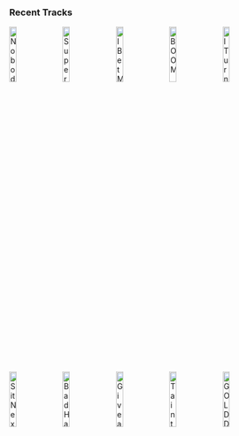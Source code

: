 ### Recent Tracks
[<img src='https://lastfm.freetls.fastly.net/i/u/300x300/9551f8f38c64ed2d7ce22c48b0d10535.png' width='16%' height='16%' alt='Nobody Gets Me (Like You)'>](https://www.last.fm/music/wallows/_/nobody%2bgets%2bme%2b%2528like%2byou%2529)&nbsp;&nbsp;&nbsp;&nbsp;[<img src='https://lastfm.freetls.fastly.net/i/u/300x300/3061a718bafbccc70ac73c7dafec6a09.png' width='16%' height='16%' alt='Supercut'>](https://www.last.fm/music/lorde/_/supercut)&nbsp;&nbsp;&nbsp;&nbsp;[<img src='https://lastfm.freetls.fastly.net/i/u/300x300/74b0399872646052464309d621075339.png' width='16%' height='16%' alt='I Bet My Life'>](https://www.last.fm/music/imagine%2bdragons/_/i%2bbet%2bmy%2blife)&nbsp;&nbsp;&nbsp;&nbsp;[<img src='https://lastfm.freetls.fastly.net/i/u/300x300/880d1cd395faedf92bf6559d331ee49d.png' width='16%' height='16%' alt='BOOM'>](https://www.last.fm/music/x%2bambassadors/_/boom)&nbsp;&nbsp;&nbsp;&nbsp;[<img src='https://lastfm.freetls.fastly.net/i/u/300x300/806fe731e83af6f93ecc26bae7e27bb8.png' width='16%' height='16%' alt='I Turned My Back on the Written Word'>](https://www.last.fm/music/generationals/_/i%2bturned%2bmy%2bback%2bon%2bthe%2bwritten%2bword)&nbsp;&nbsp;&nbsp;&nbsp;<br>[<img src='https://lastfm.freetls.fastly.net/i/u/300x300/d4cd73c68f96920bed4838c51420d4b5.png' width='16%' height='16%' alt='Sit Next to Me'>](https://www.last.fm/music/foster%2bthe%2bpeople/_/sit%2bnext%2bto%2bme)&nbsp;&nbsp;&nbsp;&nbsp;[<img src='https://lastfm.freetls.fastly.net/i/u/300x300/6c2e84b712d94940c9926dfe1dd5b7d3.png' width='16%' height='16%' alt='Bad Habit'>](https://www.last.fm/music/the%2bkooks/_/bad%2bhabit)&nbsp;&nbsp;&nbsp;&nbsp;[<img src='https://lastfm.freetls.fastly.net/i/u/300x300/ad46921abeed48bfa925730674b7a081.png' width='16%' height='16%' alt='Give a Little Bit'>](https://www.last.fm/music/supertramp/_/give%2ba%2blittle%2bbit)&nbsp;&nbsp;&nbsp;&nbsp;[<img src='https://lastfm.freetls.fastly.net/i/u/300x300/5bb26545a8a51c3a70bb6ce7a80a0b7c.png' width='16%' height='16%' alt='Tainted Love'>](https://www.last.fm/music/soft%2bcell/_/tainted%2blove)&nbsp;&nbsp;&nbsp;&nbsp;[<img src='https://lastfm.freetls.fastly.net/i/u/300x300/9ba7e6d3b7854961c9851751d4740ba7.png' width='16%' height='16%' alt='GOLD DUST'>](https://www.last.fm/music/sykes/_/gold%2bdust)&nbsp;&nbsp;&nbsp;&nbsp;<br>